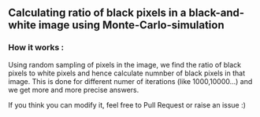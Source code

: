 ## Calculating ratio of black pixels in a black-and-white image using Monte-Carlo-simulation

### How it works : 
  Using random sampling of pixels in the image, we find the ratio of black pixels to white pixels and hence calculate numnber of black pixels in that image.
  This is done for different numer of iterations (like 1000,10000...) and we get more and more precise answers.

  If you think you can modify it, feel free to Pull Request or raise an issue :)